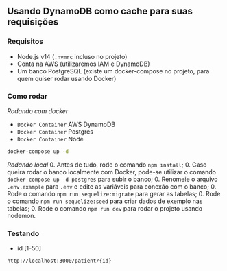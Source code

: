 ## Usando DynamoDB como cache para suas requisições

### Requisitos

- Node.js v14 (`.nvmrc` incluso no projeto)
- Conta na AWS (utilizaremos IAM e DynamoDB)
- Um banco PostgreSQL (existe um docker-compose no projeto, para quem quiser rodar usando Docker)

### Como rodar

*Rodando com docker*

- `Docker Container` AWS DynamoDB
- `Docker Container` Postgres
- `Docker Container` Node

```bash
docker-compose up -d
```

*Rodando local*
0. Antes de tudo, rode o comando `npm install`;
0. Caso queira rodar o banco localmente com Docker, pode-se utilizar o comando `docker-compose up -d postgres` para subir o banco;
0. Renomeie o arquivo `.env.example` para `.env` e edite as variáveis para conexão com o banco;
0. Rode o comando `npm run sequelize:migrate` para gerar as tabelas;
0. Rode o comando `npm run sequelize:seed` para criar dados de exemplo nas tabelas;
0. Rode o comando `npm run dev` para rodar o projeto usando nodemon.


### Testando

- id [1-50]
```bash
http://localhost:3000/patient/{id}
```